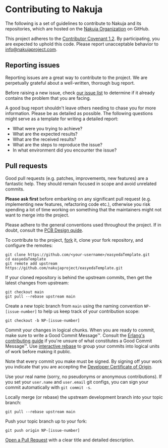 # Contributing to Nakuja

The following is a set of guidelines to contribute to Nakuja and its repositories, which are hosted on the [Nakuja Organization](https://github.com/nakujaproject) on GitHub.

This project adheres to the [Contributor Covenant 1.2](http://contributor-covenant.org/version/1/2/0). By participating, you are expected to uphold this code. Please report unacceptable behavior to [info@nakujaproject.com](mailto:info@nakujaproject.com).

## Reporting issues

Reporting issues are a great way to contribute to the project. We are perpetually grateful about a well-written, thorough bug report.

Before raising a new issue, check [our issue list](https://github.com/nakujaproject/easyedaTemplate/issues) to determine if it already contains the problem that you are facing.

A good bug report shouldn't leave others needing to chase you for more information. Please be as detailed as possible. The following questions might serve as a template for writing a detailed report:

- What were you trying to achieve?
- What are the expected results?
- What are the received results?
- What are the steps to reproduce the issue?
- In what environment did you encounter the issue?

## Pull requests

Good pull requests (e.g. patches, improvements, new features) are a fantastic help. They should remain focused in scope and avoid unrelated commits.

**Please ask first** before embarking on any significant pull request (e.g. implementing new features, refactoring code etc.), otherwise you risk spending a lot of time working on something that the maintainers might not want to merge into the project.

Please adhere to the general conventions used throughout the project. If in doubt, consult the [PCB Design quide](https://www.pcbcart.com/article/content/rules-of-PCB-design.html).

To contribute to the project, [fork](https://help.github.com/articles/fork-a-repo/) it, clone your fork repository, and configure the remotes:

```
git clone https://github.com/<your-username>/easyedaTemplate.git
cd easyedaTemplate
git remote add upstream https://github.com/nakujaproject/easyedaTemplate.git
```

If your cloned repository is behind the upstream commits, then get the latest changes from upstream:

```
git checkout main
git pull --rebase upstream main
```

Create a new topic branch from `main` using the naming convention `NP-[issue-number]`
to help us keep track of your contribution scope:

```
git checkout -b NP-[issue-number]
```

Commit your changes in logical chunks. When you are ready to commit, make sure to write a Good Commit Message™. Consult the [Erlang's contributing guide](https://github.com/erlang/otp/wiki/Writing-good-commit-messages) if you're unsure of what constitutes a Good Commit Message™. Use [interactive rebase](https://help.github.com/articles/about-git-rebase) to group your commits into logical units of work before making it public.

Note that every commit you make must be signed. By signing off your work you indicate that you are accepting the [Developer Certificate of Origin](https://developercertificate.org/).

Use your real name (sorry, no pseudonyms or anonymous contributions). If you set your `user.name` and `user.email` git configs, you can sign your commit automatically with `git commit -s`.

Locally merge (or rebase) the upstream development branch into your topic branch:

```
git pull --rebase upstream main
```

Push your topic branch up to your fork:

```
git push origin NP-[issue-number]
```

[Open a Pull Request](https://help.github.com/articles/using-pull-requests/) with a clear title
and detailed description.